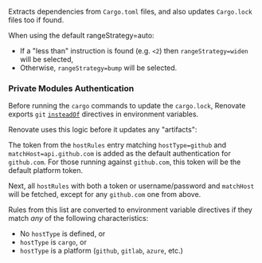 Extracts dependencies from `Cargo.toml` files, and also updates `Cargo.lock` files too if found.

When using the default rangeStrategy=auto:

- If a "less than" instruction is found (e.g. `<2`) then `rangeStrategy=widen` will be selected,
- Otherwise, `rangeStrategy=bump` will be selected.

### Private Modules Authentication

Before running the `cargo` commands to update the `cargo.lock`, Renovate exports `git` [`insteadOf`](https://git-scm.com/docs/git-config#Documentation/git-config.txt-urlltbasegtinsteadOf) directives in environment variables.

Renovate uses this logic before it updates any "artifacts":

The token from the `hostRules` entry matching `hostType=github` and `matchHost=api.github.com` is added as the default authentication for `github.com`.
For those running against `github.com`, this token will be the default platform token.

Next, all `hostRules` with both a token or username/password and `matchHost` will be fetched, except for any `github.com` one from above.

Rules from this list are converted to environment variable directives if they match _any_ of the following characteristics:

- No `hostType` is defined, or
- `hostType` is `cargo`, or
- `hostType` is a platform (`github`, `gitlab`, `azure`, etc.)
